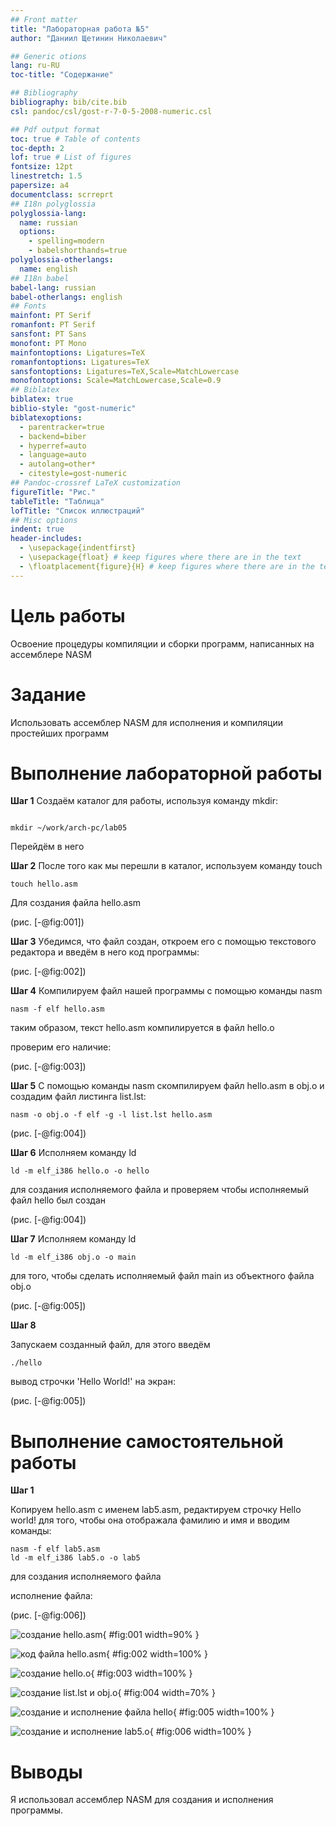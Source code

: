 ```yaml
---
## Front matter
title: "Лабораторная работа №5"
author: "Даниил Щетинин Николаевич"

## Generic otions
lang: ru-RU
toc-title: "Содержание"

## Bibliography
bibliography: bib/cite.bib
csl: pandoc/csl/gost-r-7-0-5-2008-numeric.csl

## Pdf output format
toc: true # Table of contents
toc-depth: 2
lof: true # List of figures
fontsize: 12pt
linestretch: 1.5
papersize: a4
documentclass: scrreprt
## I18n polyglossia
polyglossia-lang:
  name: russian
  options:
	- spelling=modern
	- babelshorthands=true
polyglossia-otherlangs:
  name: english
## I18n babel
babel-lang: russian
babel-otherlangs: english
## Fonts
mainfont: PT Serif
romanfont: PT Serif
sansfont: PT Sans
monofont: PT Mono
mainfontoptions: Ligatures=TeX
romanfontoptions: Ligatures=TeX
sansfontoptions: Ligatures=TeX,Scale=MatchLowercase
monofontoptions: Scale=MatchLowercase,Scale=0.9
## Biblatex
biblatex: true
biblio-style: "gost-numeric"
biblatexoptions:
  - parentracker=true
  - backend=biber
  - hyperref=auto
  - language=auto
  - autolang=other*
  - citestyle=gost-numeric
## Pandoc-crossref LaTeX customization
figureTitle: "Рис."
tableTitle: "Таблица"
lofTitle: "Список иллюстраций"
## Misc options
indent: true
header-includes:
  - \usepackage{indentfirst}
  - \usepackage{float} # keep figures where there are in the text
  - \floatplacement{figure}{H} # keep figures where there are in the text
---
```


# Цель работы

Освоение процедуры компиляции и сборки программ, написанных на ассемблере NASM

# Задание

Использовать ассемблер NASM для исполнения и компиляции простейших программ 

# Выполнение лабораторной работы

**Шаг 1** 
Создаём каталог для работы, используя команду mkdir:

```

mkdir ~/work/arch-pc/lab05
```

Перейдём в него

**Шаг 2**
После того как мы перешли в каталог, используем команду touch 

```
touch hello.asm
```

Для создания файла hello.asm

(рис. [-@fig:001])

**Шаг 3**
Убедимся, что файл создан, откроем его с помощью текстового редактора и введём в него код программы:

(рис. [-@fig:002])


**Шаг 4**
Компилируем файл нашей программы с помощью команды nasm 

```
nasm -f elf hello.asm
```

таким образом, текст hello.asm компилируется в файл hello.o

проверим его наличие:

(рис. [-@fig:003])


**Шаг 5**
С помощью команды nasm скомпилируем файл hello.asm в obj.o и создадим файл листинга list.lst:
```
nasm -o obj.o -f elf -g -l list.lst hello.asm
```


(рис. [-@fig:004])

**Шаг 6**
Исполняем команду ld
```
ld -m elf_i386 hello.o -o hello
```
для создания исполняемого файла и проверяем чтобы исполняемый файл hello был создан

(рис. [-@fig:004])


**Шаг 7**
Исполняем команду ld
```
ld -m elf_i386 obj.o -o main
```
для того, чтобы сделать исполняемый файл main из объектного файла obj.o

(рис. [-@fig:005])

**Шаг 8**

Запускаем созданный файл, для этого введём

```
./hello
```
вывод строчки 'Hello World!' на экран:

(рис. [-@fig:005])

# Выполнение самостоятельной работы

**Шаг 1**

Копируем hello.asm с именем lab5.asm, редактируем строчку Hello world! для того, чтобы она отображала фамилию и имя и вводим команды:

```
nasm -f elf lab5.asm
ld -m elf_i386 lab5.o -o lab5

```

для создания исполняемого файла


исполнение файла:

(рис. [-@fig:006])

    


![создание hello.asm](image/1.jpg){ #fig:001 width=90% }

![код файла hello.asm](image/2.jpg){ #fig:002 width=100% }

![создание hello.o](image/3.jpg){ #fig:003 width=100% }

![создание list.lst и obj.o](image/4.jpg){ #fig:004 width=70% }

![создание и исполнение файла hello](image/5.jpg){ #fig:005 width=100% }

![создание и исполнение lab5.o](image/6.jpg){ #fig:006 width=100% }



# Выводы

Я использовал ассемблер NASM для создания и исполнения программы.
